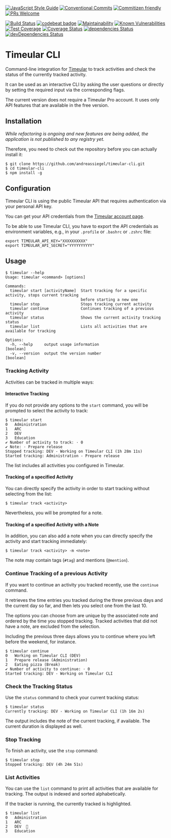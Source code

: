 [![JavaScript Style Guide](https://img.shields.io/badge/code_style-standard-brightgreen.svg)](https://standardjs.com)
[![Conventional Commits](https://img.shields.io/badge/Conventional%20Commits-1.0.0-yellow.svg)](https://conventionalcommits.org)
[![Commitizen friendly](https://img.shields.io/badge/commitizen-friendly-brightgreen.svg)](http://commitizen.github.io/cz-cli/)
[![PRs Welcome](https://img.shields.io/badge/PRs-welcome-brightgreen.svg?style=flat-square)](http://makeapullrequest.com)

[![Build Status](https://travis-ci.com/andreassiegel/timeular-cli.svg?branch=master)](https://travis-ci.com/andreassiegel/timeular-cli)
[![codebeat badge](https://codebeat.co/badges/f9ce0d07-2a62-43b1-bbd8-17f02bc1bb86)](https://codebeat.co/projects/github-com-andreassiegel-timeular-cli-master)
[![Maintainability](https://api.codeclimate.com/v1/badges/d5b0f6f7ba3b53e7baa2/maintainability)](https://codeclimate.com/github/andreassiegel/timeular-cli/maintainability)
[![Known Vulnerabilities](https://snyk.io/test/github/andreassiegel/timeular-cli/badge.svg)](https://snyk.io/test/github/andreassiegel/timeular-cli)
[![Test Coverage](https://api.codeclimate.com/v1/badges/d5b0f6f7ba3b53e7baa2/test_coverage)](https://codeclimate.com/github/andreassiegel/timeular-cli/test_coverage)
[![Coverage Status](https://coveralls.io/repos/github/andreassiegel/timeular-cli/badge.svg?branch=master)](https://coveralls.io/github/andreassiegel/timeular-cli?branch=master)
[![dependencies Status](https://david-dm.org/andreassiegel/timeular-cli/status.svg)](https://david-dm.org/andreassiegel/timeular-cli)
[![devDependencies Status](https://david-dm.org/andreassiegel/timeular-cli/dev-status.svg)](https://david-dm.org/andreassiegel/timeular-cli?type=dev)

# Timeular CLI

Command-line integration for [Timeular](https://timeular.com/) to track
activities and check the status of the currently tracked activity.

It can be used as an interactive CLI by asking the user questions or directly
by setting the required input via the corresponding flags.

The current version does not require a Timeular Pro account.
It uses only API features that are available in the free version.

## Installation

*While refactoring is ongoing and new features are being added, the application
is not published to any registry yet.*

Therefore, you need to check out the repository before you can actually install it:

```shell script
$ git clone https://github.com/andreassiegel/timeular-cli.git
$ cd timeular-cli
$ npm install -g
```

## Configuration

Timeular CLI is using the public Timeular API that requires authentication via your
personal API key.

You can get your API credentials from the [Timeular account page](https://profile.timeular.com/#/app/account).

To be able to use Timeular CLI, you have to export the API credentials as
environment variables, e.g., in your `.profile` or `.bashrc` or `.zshrc` file:

```shell script
export TIMEULAR_API_KEY="XXXXXXXXXX"
export TIMEULAR_API_SECRET="YYYYYYYYYY"
```

## Usage

```
$ timeular --help
Usage: timeular <command> [options]

Commands:
  timeular start [activityName]  Start tracking for a specific activity, stops current tracking
                                 before starting a new one
  timeular stop                  Stops tracking current activity
  timeular continue              Continues tracking of a previous activity
  timeular status                Shows the current activity tracking status
  timeular list                  Lists all activities that are available for tracking

Options:
  -h, --help     output usage information                                                  [boolean]
  -v, --version  output the version number                                                 [boolean]
```

### Tracking Activity

Activities can be tracked in multiple ways:

#### Interactive Tracking

If you do not provide any options to the `start` command,
you will be prompted to select the activity to track:

```
$ timeular start
0   Administration
1   ARC
2   DEV
3   Education
✔ Number of activity to track: · 0
✔ Note: · Prepare release
Stopped tracking: DEV - Working on Timeular CLI (1h 28m 11s)
Started tracking: Administration - Prepare release
```

The list includes all activities you configured in Timeular.

#### Tracking of a specified Activity

You can directly specify the activity in order to start tracking without selecting from the list:

```shell script
$ timeular track <activity>
```

Nevertheless, you will be prompted for a note.

#### Tracking of a specified Activity with a Note

In addition, you can also add a note when you can directly specify the activity and
start tracking immediately:

```shell script
$ timeular track <activity> -m <note>
```

The note may contain tags (`#tag`) and mentions (`@mention`).

### Continue Tracking of a previous Activity

If you want to continue an activity you tracked recently, use the `continue` command.

It retrieves the time entries you tracked during the three previous days
and the current day so far, and then lets you select one from the last 10.

The options you can choose from are unique by the associated note and ordered
by the time you stopped tracking.
Tracked activities that did not have a note, are excluded from the selection.

Including the previous three days allows you to continue where you left
before the weekend, for instance.

```shell script
$ timeular continue
0   Working on Timeular CLI (DEV)
1   Prepare release (Administration)
2   Eating pizza (Break)
✔ Number of activity to continue: · 0
Started tracking: DEV - Working on Timeular CLI
```

### Check the Tracking Status

Use the `status` command to check your current tracking status:

```
$ timeular status
Currently tracking: DEV - Working on Timeular CLI (1h 16m 2s)
```

The output includes the note of the current tracking, if available.
The current duration is displayed as well.

### Stop Tracking

To finish an activity, use the `stop` command:

```
$ timeular stop
Stopped tracking: DEV (4h 24m 51s)
```

### List Activities

You can use the `list` command to print all activities that are available for tracking.
The output is indexed and sorted alphabetically.

If the tracker is running, the currently tracked is highlighted.

```
$ timeular list
0   Administration
1   ARC
2   DEV  
3   Education
```
